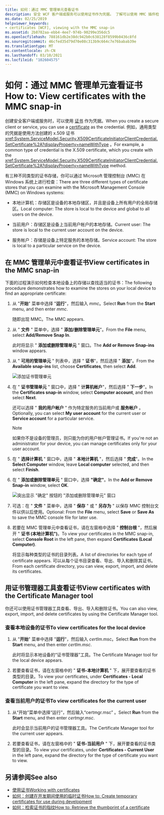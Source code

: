 ```yaml
---
title: 如何：通过 MMC 管理单元查看证书
description: 安全 WCF 客户端或服务可以使用证书作为凭据。 了解可以使用 MMC 插件检查的证书存储类型。
ms.date: 02/25/2019
helpviewer_keywords:
- certificates [WCF], viewing with the MMC snap-in
ms.assetid: 2b8782aa-ebb4-4ee7-974b-90299e356dc5
ms.openlocfilehash: 788161db2e38dc942b0c638128f8599b0436c8fd
ms.sourcegitcommit: 46cfed35d79d70e08c313b9c664c7e76babab39e
ms.translationtype: MT
ms.contentlocale: zh-CN
ms.lasthandoff: 03/10/2021
ms.locfileid: "102604575"
---
```

# <a name="how-to-view-certificates-with-the-mmc-snap-in"></a><span data-ttu-id="2c4c4-104">如何：通过 MMC 管理单元查看证书</span><span class="sxs-lookup"><span data-stu-id="2c4c4-104">How to: View certificates with the MMC snap-in</span></span>

<span data-ttu-id="2c4c4-105">创建安全客户端或服务时，可以使用 [证书](working-with-certificates.md) 作为凭据。</span><span class="sxs-lookup"><span data-stu-id="2c4c4-105">When you create a secure client or service, you can use a [certificate](working-with-certificates.md) as the credential.</span></span> <span data-ttu-id="2c4c4-106">例如，通用类型的凭据是使用方法创建的 x.509 证书 <xref:System.ServiceModel.Security.X509CertificateInitiatorClientCredential.SetCertificate%2A?displayProperty=nameWithType> 。</span><span class="sxs-lookup"><span data-stu-id="2c4c4-106">For example, a common type of credential is the X.509 certificate, which you create with the <xref:System.ServiceModel.Security.X509CertificateInitiatorClientCredential.SetCertificate%2A?displayProperty=nameWithType> method.</span></span>

<span data-ttu-id="2c4c4-107">有三种不同类型的证书存储，你可以通过 Microsoft 管理控制台 (MMC) 在 Windows 系统上进行检查：</span><span class="sxs-lookup"><span data-stu-id="2c4c4-107">There are three different types of certificate stores that you can examine with the Microsoft Management Console (MMC) on Windows systems:</span></span>

- <span data-ttu-id="2c4c4-108">本地计算机：存储区是设备的本地存储区，并且是设备上所有用户的全局存储区。</span><span class="sxs-lookup"><span data-stu-id="2c4c4-108">Local computer: The store is local to the device and global to all users on the device.</span></span>

- <span data-ttu-id="2c4c4-109">当前用户：存储区是设备上当前用户帐户的本地存储。</span><span class="sxs-lookup"><span data-stu-id="2c4c4-109">Current user: The store is local to the current user account on the device.</span></span>

- <span data-ttu-id="2c4c4-110">服务帐户：存储是设备上特定服务的本地存储。</span><span class="sxs-lookup"><span data-stu-id="2c4c4-110">Service account: The store is local to a particular service on the device.</span></span>

## <a name="view-certificates-in-the-mmc-snap-in"></a><span data-ttu-id="2c4c4-111">在 MMC 管理单元中查看证书</span><span class="sxs-lookup"><span data-stu-id="2c4c4-111">View certificates in the MMC snap-in</span></span>

<span data-ttu-id="2c4c4-112">下面的过程演示如何检查本地设备上的存储以查找适当的证书：</span><span class="sxs-lookup"><span data-stu-id="2c4c4-112">The following procedure demonstrates how to examine the stores on your local device to find an appropriate certificate:</span></span>
  
1. <span data-ttu-id="2c4c4-113">从 "**开始**" 菜单中选择 "**运行**"，然后输入 *mmc*。</span><span class="sxs-lookup"><span data-stu-id="2c4c4-113">Select **Run** from the **Start** menu, and then enter *mmc*.</span></span>

    <span data-ttu-id="2c4c4-114">随即出现 MMC。</span><span class="sxs-lookup"><span data-stu-id="2c4c4-114">The MMC appears.</span></span>
  
2. <span data-ttu-id="2c4c4-115">从 " **文件** " 菜单中，选择 " **添加/删除管理单元**"。</span><span class="sxs-lookup"><span data-stu-id="2c4c4-115">From the **File** menu, select **Add/Remove Snap In**.</span></span>

    <span data-ttu-id="2c4c4-116">此时将显示 " **添加或删除管理单元** " 窗口。</span><span class="sxs-lookup"><span data-stu-id="2c4c4-116">The **Add or Remove Snap-ins** window appears.</span></span>
  
3. <span data-ttu-id="2c4c4-117">从 " **可用的管理单元** " 列表中，选择 " **证书**"，然后选择 " **添加**"。</span><span class="sxs-lookup"><span data-stu-id="2c4c4-117">From the **Available snap-ins** list, choose **Certificates**, then select **Add**.</span></span>  

    ![添加证书管理单元](./media/mmc-add-certificate-snap-in.png)
  
4. <span data-ttu-id="2c4c4-119">在 " **证书管理单元** " 窗口中，选择 " **计算机帐户**"，然后选择 " **下一步**"。</span><span class="sxs-lookup"><span data-stu-id="2c4c4-119">In the **Certificates snap-in** window, select **Computer account**, and then select **Next**.</span></span>
  
    <span data-ttu-id="2c4c4-120">还可以选择 " **我的用户帐户** " 作为特定服务的当前用户或 **服务帐户** 。</span><span class="sxs-lookup"><span data-stu-id="2c4c4-120">Optionally, you can select **My user account** for the current user or **Service account** for a particular service.</span></span>

    > [!NOTE]
    > <span data-ttu-id="2c4c4-121">如果你不是设备的管理员，则只能为你的用户帐户管理证书。</span><span class="sxs-lookup"><span data-stu-id="2c4c4-121">If you're not an administrator for your device, you can manage certificates only for your user account.</span></span>
  
5. <span data-ttu-id="2c4c4-122">在 " **选择计算机** " 窗口中，选择 " **本地计算机** "，然后选择 " **完成**"。</span><span class="sxs-lookup"><span data-stu-id="2c4c4-122">In the **Select Computer** window, leave **Local computer** selected, and then select **Finish**.</span></span>  
  
6. <span data-ttu-id="2c4c4-123">在 " **添加或删除管理单元** " 窗口中，选择 **"确定"**。</span><span class="sxs-lookup"><span data-stu-id="2c4c4-123">In the **Add or Remove Snap-in** window, select **OK**.</span></span>  
  
    ![突出显示 "确定" 按钮的 "添加或删除管理单元" 窗口](./media/mmc-certificate-snap-in-selected.png)

7. <span data-ttu-id="2c4c4-125">可选：在 " **文件** " 菜单中，选择 " **保存** " 或 " **另存为** " 以保存 MMC 控制台文件以供以后使用。</span><span class="sxs-lookup"><span data-stu-id="2c4c4-125">Optional: From the **File** menu, select **Save** or **Save As** to save the MMC console file for later use.</span></span>  

8. <span data-ttu-id="2c4c4-126">若要在 MMC 管理单元中查看证书，请在左窗格中选择 " **控制台根** "，然后展开 " **证书 (本地计算机")**。</span><span class="sxs-lookup"><span data-stu-id="2c4c4-126">To view your certificates in the MMC snap-in, select **Console Root** in the left pane, then expand **Certificates (Local Computer)**.</span></span>

    <span data-ttu-id="2c4c4-127">将显示每种类型的证书的目录列表。</span><span class="sxs-lookup"><span data-stu-id="2c4c4-127">A list of directories for each type of certificate appears.</span></span> <span data-ttu-id="2c4c4-128">可以从每个证书目录查看、导出、导入和删除其证书。</span><span class="sxs-lookup"><span data-stu-id="2c4c4-128">From each certificate directory, you can view, export, import, and delete its certificates.</span></span>

## <a name="view-certificates-with-the-certificate-manager-tool"></a><span data-ttu-id="2c4c4-129">用证书管理器工具查看证书</span><span class="sxs-lookup"><span data-stu-id="2c4c4-129">View certificates with the Certificate Manager tool</span></span>

<span data-ttu-id="2c4c4-130">你还可以使用证书管理器工具查看、导出、导入和删除证书。</span><span class="sxs-lookup"><span data-stu-id="2c4c4-130">You can also view, export, import, and delete certificates by using the Certificate Manager tool.</span></span>

### <a name="to-view-certificates-for-the-local-device"></a><span data-ttu-id="2c4c4-131">查看本地设备的证书</span><span class="sxs-lookup"><span data-stu-id="2c4c4-131">To view certificates for the local device</span></span>

1. <span data-ttu-id="2c4c4-132">从 "**开始**" 菜单中选择 "**运行**"，然后输入 *certlm.msc*。</span><span class="sxs-lookup"><span data-stu-id="2c4c4-132">Select **Run** from the **Start** menu, and then enter *certlm.msc*.</span></span>

    <span data-ttu-id="2c4c4-133">此时将显示本地设备的“证书管理器”工具。</span><span class="sxs-lookup"><span data-stu-id="2c4c4-133">The Certificate Manager tool for the local device appears.</span></span>
  
2. <span data-ttu-id="2c4c4-134">若要查看证书，请在左窗格中的 " **证书-本地计算机** " 下，展开要查看的证书类型的目录。</span><span class="sxs-lookup"><span data-stu-id="2c4c4-134">To view your certificates, under **Certificates - Local Computer** in the left pane, expand the directory for the type of certificate you want to view.</span></span>

### <a name="to-view-certificates-for-the-current-user"></a><span data-ttu-id="2c4c4-135">查看当前用户的证书</span><span class="sxs-lookup"><span data-stu-id="2c4c4-135">To view certificates for the current user</span></span>

1. <span data-ttu-id="2c4c4-136">从“开始”菜单中选择“运行”，然后输入“certmgr.msc”  。</span><span class="sxs-lookup"><span data-stu-id="2c4c4-136">Select **Run** from the **Start** menu, and then enter *certmgr.msc*.</span></span>

    <span data-ttu-id="2c4c4-137">此时会显示当前用户的证书管理器工具。</span><span class="sxs-lookup"><span data-stu-id="2c4c4-137">The Certificate Manager tool for the current user appears.</span></span>
  
2. <span data-ttu-id="2c4c4-138">若要查看证书，请在左窗格中的 " **证书-当前用户** " 下，展开要查看的证书类型的目录。</span><span class="sxs-lookup"><span data-stu-id="2c4c4-138">To view your certificates, under **Certificates - Current User** in the left pane, expand the directory for the type of certificate you want to view.</span></span>

## <a name="see-also"></a><span data-ttu-id="2c4c4-139">另请参阅</span><span class="sxs-lookup"><span data-stu-id="2c4c4-139">See also</span></span>

- [<span data-ttu-id="2c4c4-140">使用证书</span><span class="sxs-lookup"><span data-stu-id="2c4c4-140">Working with certificates</span></span>](working-with-certificates.md)
- [<span data-ttu-id="2c4c4-141">如何：创建在开发期间使用的临时证书</span><span class="sxs-lookup"><span data-stu-id="2c4c4-141">How to: Create temporary certificates for use during development</span></span>](how-to-create-temporary-certificates-for-use-during-development.md)
- [<span data-ttu-id="2c4c4-142">如何：检索证书的指纹</span><span class="sxs-lookup"><span data-stu-id="2c4c4-142">How to: Retrieve the thumbprint of a certificate</span></span>](how-to-retrieve-the-thumbprint-of-a-certificate.md)
